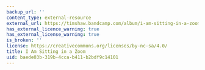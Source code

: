 ```yaml
---
backup_url: ''
content_type: external-resource
external_url: https://timshaw.bandcamp.com/album/i-am-sitting-in-a-zoom
has_external_licence_warning: true
has_external_license_warning: true
is_broken: ''
license: https://creativecommons.org/licenses/by-nc-sa/4.0/
title: I Am Sitting in a Zoom
uid: baede03b-319b-4cca-b411-b2bdf9c14101
---
```

